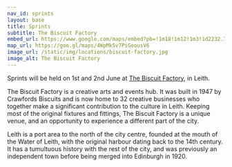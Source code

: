 ```yaml
---
nav_id: sprints
layout: base
title: Sprints
subtitle: The Biscuit Factory
embed_url: https://www.google.com/maps/embed?pb=!1m18!1m12!1m3!1d2232.7627858017763!2d-3.183719884232897!3d55.970812882624216!2m3!1f0!2f0!3f0!3m2!1i1024!2i768!4f13.1!3m3!1m2!1s0x4887c7f7c7c68cb1%3A0xa6d6796b12662a4a!2sThe%20Biscuit%20Factory!5e0!3m2!1sen!2suk!4v1672828017197!5m2!1sen!2suk
map_url: https://goo.gl/maps/4WpMk5v7PiGeousV6
image_url: /static/img/locations/biscuit-factory.jpg
image_alt: The Biscuit Factory
---
```

Sprints will be held on 1st and 2nd June at 
<a href="https://www.biscuitfactory.co.uk/">The Biscuit Factory</a>, in Leith.

The Biscuit Factory is a creative arts and events hub.  It was built in 1947 by Crawfords 
Biscuits and is now home to 32 creative businesses who together make a significant contribution to the culture in Leith.  Keeping most of the original fixtures and fittings,
The Biscuit Factory is a unique venue, and an opportunity to experience a different part of the city.

Leith is a port area to the north of the city centre, founded at the mouth of the Water of Leith, with the original harbour dating back to the 14th century. It has a tumultuous history with the rest of the city, and was previously an independent town before being merged into Edinburgh in 1920.
